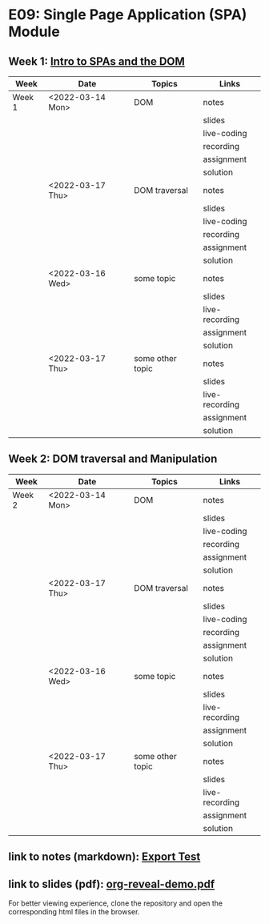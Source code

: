 # E09: Single Page Application (SPA) Module

## Week 1: [Intro to SPAs and the DOM](./week-1.org)

| Week   | Date               | Topics           | Links          |
| ------ | ------------------ | ---------------- | -------------- |
| Week 1 | \<2022-03-14 Mon\> | DOM              | notes          |
|        |                    |                  | slides         |
|        |                    |                  | live-coding    |
|        |                    |                  | recording      |
|        |                    |                  | assignment     |
|        |                    |                  | solution       |
|        | \<2022-03-17 Thu\> | DOM traversal    | notes          |
|        |                    |                  | slides         |
|        |                    |                  | live-coding    |
|        |                    |                  | recording      |
|        |                    |                  | assignment     |
|        |                    |                  | solution       |
|        | \<2022-03-16 Wed\> | some topic       | notes          |
|        |                    |                  | slides         |
|        |                    |                  | live-recording |
|        |                    |                  | assignment     |
|        |                    |                  | solution       |
|        | \<2022-03-17 Thu\> | some other topic | notes          |
|        |                    |                  | slides         |
|        |                    |                  | live-recording |
|        |                    |                  | assignment     |
|        |                    |                  | solution       |

## Week 2: DOM traversal and Manipulation

| Week   | Date               | Topics           | Links          |
| ------ | ------------------ | ---------------- | -------------- |
| Week 2 | \<2022-03-14 Mon\> | DOM              | notes          |
|        |                    |                  | slides         |
|        |                    |                  | live-coding    |
|        |                    |                  | recording      |
|        |                    |                  | assignment     |
|        |                    |                  | solution       |
|        | \<2022-03-17 Thu\> | DOM traversal    | notes          |
|        |                    |                  | slides         |
|        |                    |                  | live-coding    |
|        |                    |                  | recording      |
|        |                    |                  | assignment     |
|        |                    |                  | solution       |
|        | \<2022-03-16 Wed\> | some topic       | notes          |
|        |                    |                  | slides         |
|        |                    |                  | live-recording |
|        |                    |                  | assignment     |
|        |                    |                  | solution       |
|        | \<2022-03-17 Thu\> | some other topic | notes          |
|        |                    |                  | slides         |
|        |                    |                  | live-recording |
|        |                    |                  | assignment     |
|        |                    |                  | solution       |

## link to notes (markdown): [Export Test](./notes/html-export-test.html)

## link to slides (pdf): [org-reveal-demo.pdf](./slides/org-reveal-demo.pdf)

For better viewing experience, clone the repository and open the
corresponding html files in the browser.

